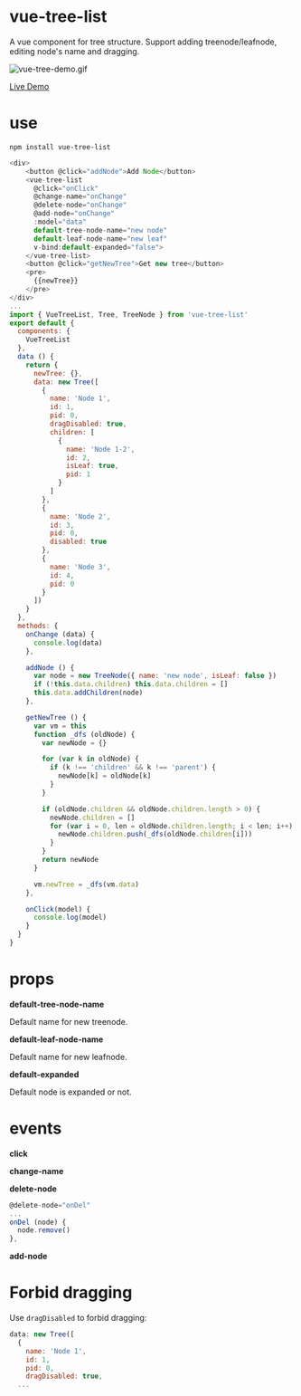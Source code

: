 # vue-tree-list
A vue component for tree structure. Support adding treenode/leafnode, editing node's name and dragging.

![vue-tree-demo.gif](https://raw.githubusercontent.com/ParadeTo/vue-tree-list/master/img/demo.gif)

[Live Demo](http://paradeto.com/vue-tree-list/)

# use
``npm install vue-tree-list``

```javascript
<div>
    <button @click="addNode">Add Node</button>
    <vue-tree-list
      @click="onClick"
      @change-name="onChange"
      @delete-node="onChange"
      @add-node="onChange"
      :model="data"
      default-tree-node-name="new node"
      default-leaf-node-name="new leaf"
      v-bind:default-expanded="false">
    </vue-tree-list>
    <button @click="getNewTree">Get new tree</button>
    <pre>
      {{newTree}}
    </pre>
</div>
...
import { VueTreeList, Tree, TreeNode } from 'vue-tree-list'
export default {
  components: {
    VueTreeList
  },
  data () {
    return {
      newTree: {},
      data: new Tree([
        {
          name: 'Node 1',
          id: 1,
          pid: 0,
          dragDisabled: true,
          children: [
            {
              name: 'Node 1-2',
              id: 2,
              isLeaf: true,
              pid: 1
            }
          ]
        },
        {
          name: 'Node 2',
          id: 3,
          pid: 0,
          disabled: true
        },
        {
          name: 'Node 3',
          id: 4,
          pid: 0
        }
      ])
    }
  },
  methods: {
    onChange (data) {
      console.log(data)
    },

    addNode () {
      var node = new TreeNode({ name: 'new node', isLeaf: false })
      if (!this.data.children) this.data.children = []
      this.data.addChildren(node)
    },

    getNewTree () {
      var vm = this
      function _dfs (oldNode) {
        var newNode = {}

        for (var k in oldNode) {
          if (k !== 'children' && k !== 'parent') {
            newNode[k] = oldNode[k]
          }
        }

        if (oldNode.children && oldNode.children.length > 0) {
          newNode.children = []
          for (var i = 0, len = oldNode.children.length; i < len; i++) {
            newNode.children.push(_dfs(oldNode.children[i]))
          }
        }
        return newNode
      }

      vm.newTree = _dfs(vm.data)
    },

    onClick(model) {
      console.log(model)
    }
  }
}
```

# props
**default-tree-node-name**

Default name for new treenode.

**default-leaf-node-name**

Default name for new leafnode.

**default-expanded**

Default node is expanded or not.


# events
**click**

**change-name**

**delete-node**

```javascript
@delete-node="onDel"
...
onDel (node) {
  node.remove()
},
```

**add-node**

# Forbid dragging
Use `dragDisabled` to forbid dragging:
```javascript
data: new Tree([
  {
    name: 'Node 1',
    id: 1,
    pid: 0,
    dragDisabled: true,
  ...
```

